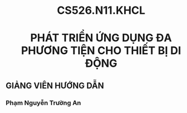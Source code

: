 # <h1 align="center"><b>CS526.N11.KHCL </b></h1>
<h1 align="center"> PHÁT TRIỂN ỨNG DỤNG ĐA PHƯƠNG TIỆN CHO THIẾT BỊ DI ĐỘNG</h1>


## GIẢNG VIÊN HƯỚNG DẪN
### Phạm Nguyễn Trường An


